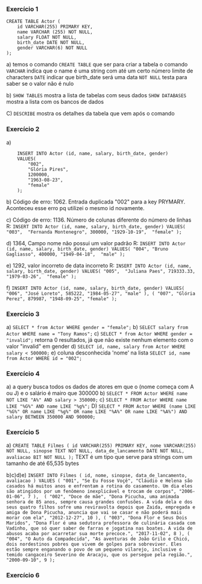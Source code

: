 ### Exercício 1
```
CREATE TABLE Actor (
    id VARCHAR(255) PRIMARY KEY,
    name VARCHAR (255) NOT NULL,
    salary FLOAT NOT NULL,
    birth_date DATE NOT NULL,
    gender VARCHAR(6) NOT NULL
);

```
a)  temos o comando `CREATE TABLE` que ser para criar a tabela
    o comando `VARCHAR` indica que o name é uma string com até um certo número limite de characters
    `DATE` indicar que birth_date será uma data
    `NOT NULL` testa para saber se o valor não é nulo

b)  `SHOW TABLES` mostra a lista de tabelas com seus dados
    `SHOW DATABASES` mostra a lista com os bancos de dados

C)
    `DESCRIBE` mostra os detalhes da tabela que vem após o comando 


### Exercício 2
a) 
```
    INSERT INTO Actor (id, name, salary, birth_date, gender)
    VALUES(
        "002",
        "Glória Pires",
        1200000,
        "1963-08-23",
        "female"
    );
```

b) Código de erro: 1062. Entrada duplicada "002" para a key PRYMARY. Aconteceu esse erro pq utilizei o mesmo id novamente.

c) Código de erro: 1136. Número de colunas diferente do número de linhas
    R: 
        ```
            INSERT INTO Actor (id, name, salary, birth_date, gender)
            VALUES(
            "003", 
            "Fernanda Montenegro",
            300000,
            "1929-10-19", 
            "female"
            );
        ```

d)  1364, Campo nome não possui um valor padrão
    R: 
    ```
    INSERT INTO Actor (id, name, salary, birth_date, gender)
    VALUES(
    "004",
    "Bruno Gagliasso",
    400000,
    "1949-04-18", 
    "male"
    );
    ```

e) 1292, valor incorreto de data incorreto
    R:
    ```
    INSERT INTO Actor (id, name, salary, birth_date, gender)
    VALUES(
    "005", 
    "Juliana Paes",
    719333.33,
    "1979-03-26", 
    "female"
    );
    ```

f) 
    ```
    INSERT INTO Actor (id, name, salary, birth_date, gender)
    VALUES(
        "006",
        "José Loreto",
        585222,
        "1984-05-27",
        "male"
    ),
    (
        "007",
        "Glória Perez",
        879987,
        "1948-09-25",
        "female"
    );
    ```


### Exercício 3
a) 
    ```
    SELECT * from Actor WHERE gender = "female";
    ```
b) 
    ```
    SELECT salary from Actor WHERE name = "Tony Ramos";
    ```
c) 
    ```
    SELECT * from Actor WHERE gender = "invalid";
    ```
    retorna 0 resultados, já que não existe nenhum elemento com o valor "invalid" em gender
d) 
    ```
    SELECT id, name, salary from Actor WHERE salary < 500000;
    ```
e)
    coluna desconhecida 'nome' na lista
    ```
    SELECT id, name from Actor WHERE id = "002";
    ```


### Exercício 4
a) a query busca todos os dados de atores em que o (nome começa com A ou J) e o salário é mairo que 300000
b) 
    ```
    SELECT * FROM Actor
    WHERE name NOT LIKE "A%" AND salary > 350000;
    ```
c) 
    ```
    SELECT * FROM Actor
    WHERE name LIKE "%G%" AND name LIKE "%g%";
    ```
D) 
    ```
    SELECT * FROM Actor
    WHERE (name LIKE "%G%" OR name LIKE "%g%" OR name LIKE "%A%" OR name LIKE "%A%") AND salary BETWEEN 350000 AND 900000;
    ```


### Exercício 5
a) 
    ```
        CREATE TABLE Filmes (
            id VARCHAR(255) PRIMARY KEY,
            nome VARCHAR(255) NOT NULL,
            sinopse TEXT NOT NULL,
            data_de_lancamento DATE NOT NULL,
            avaliacao BIT NOT NULL
        );
    ```
    TEXT é um tipo que serve para strings com um tamanho de até 65,535 bytes

b)c)d)e)
    ```
        INSERT INTO Filmes ( id, nome, sinopse, data_de_lancamento, avaliacao )
        VALUES (
            "001",
            "Se Eu Fosse Voçê",
            "Cláudio e Helena são casados há muitos anos e enfrentam a rotina do casamento. Um dia eles são atingidos por um fenômeno inexplicável e trocam de corpos",
            "2006-01-06",
            7
        ), 
        (
            "002",
            "Doce de mãe",
            "Dona Picucha, uma animada senhora de 85 anos, sempre causa grandes confusões. A vida dela e dos seus quatro filhos sofre uma reviravolta depois que Zaida, empregada e amiga de Dona Picucha, anuncia que vai se casar e não poderá mais morar com ela",
            "2012-12-27",
            10
        ),
        (
            "003",
            "Dona Flor e Seus Dois Maridos",
            "Dona Flor é uma sedutora professora de culinária casada com Vadinho, que só quer saber de farras e jogatina nas boates. A vida de abusos acaba por acarretar sua morte precoce.",
            "2017-11-02",
            8
        ),
        (
            "004",
            "O Auto da Compadecida",
            "As aventuras de João Grilo e Chicó, dois nordestinos pobres que vivem de golpes para sobreviver. Eles estão sempre enganando o povo de um pequeno vilarejo, inclusive o temido cangaceiro Severino de Aracaju, que os persegue pela região.",
            "2000-09-10",
            9
        );
    ```


### Exercício 6
